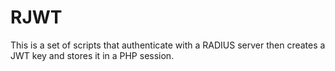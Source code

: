 # RJWT
This is a set of scripts that authenticate with a RADIUS server then creates a JWT key and stores it in a PHP session.

